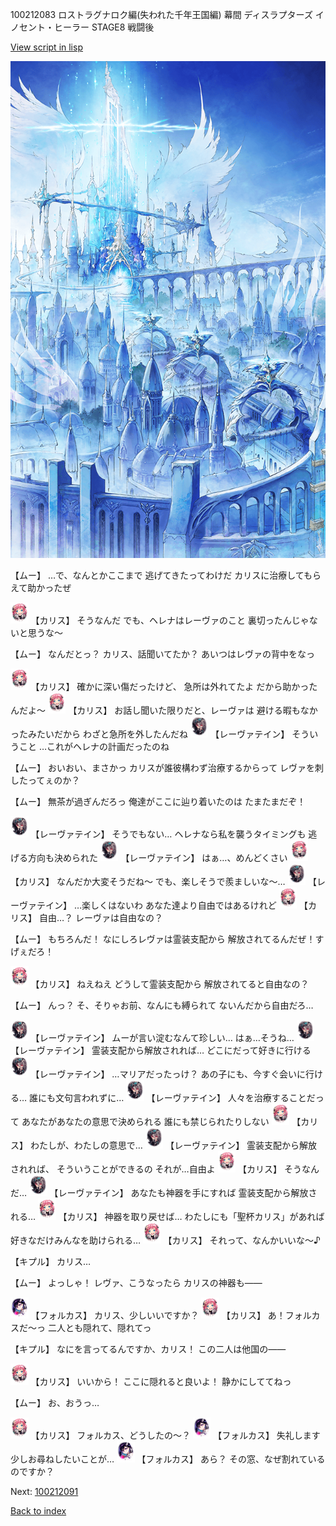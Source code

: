 100212083 ロストラグナロク編(失われた千年王国編) 幕間 ディスラプターズ  イノセント・ヒーラー STAGE8 戦闘後

[View script in lisp](../scripts/100212083.txt)

![angel_world.png](../images/backgrounds/angel_world.png)

【ムー】
…で、なんとかここまで
逃げてきたってわけだ
カリスに治療してもらえて助かったぜ

<img src="../images/units/3602511.png" alt="3602511.png" height="34"/>
【カリス】
そうなんだ
でも、ヘレナはレーヴァのこと
裏切ったんじゃないと思うな～

【ムー】
なんだとっ？
カリス、話聞いてたか？
あいつはレヴァの背中をなっ

<img src="../images/units/3602511.png" alt="3602511.png" height="34"/>
【カリス】
確かに深い傷だったけど、
急所は外れてたよ
だから助かったんだよ～

<img src="../images/units/3602511.png" alt="3602511.png" height="34"/>
【カリス】
お話し聞いた限りだと、レーヴァは
避ける暇もなかったみたいだから
わざと急所を外したんだね

<img src="../images/units/3100211.png" alt="3100211.png" height="34"/>
【レーヴァテイン】
そういうこと
…これがヘレナの計画だったのね

【ムー】
おいおい、まさかっ
カリスが誰彼構わず治療するからって
レヴァを刺したってぇのか？

【ムー】
無茶が過ぎんだろっ
俺達がここに辿り着いたのは
たまたまだぞ！

<img src="../images/units/3100211.png" alt="3100211.png" height="34"/>
【レーヴァテイン】
そうでもない…
ヘレナなら私を襲うタイミングも
逃げる方向も決められた

<img src="../images/units/3100211.png" alt="3100211.png" height="34"/>
【レーヴァテイン】
はぁ…、めんどくさい

<img src="../images/units/3602511.png" alt="3602511.png" height="34"/>
【カリス】
なんだか大変そうだね～
でも、楽しそうで羨ましいな～…

<img src="../images/units/3100211.png" alt="3100211.png" height="34"/>
【レーヴァテイン】
…楽しくはないわ
あなた達より自由ではあるけれど

<img src="../images/units/3602511.png" alt="3602511.png" height="34"/>
【カリス】
自由…？
レーヴァは自由なの？

【ムー】
もちろんだ！
なにしろレヴァは霊装支配から
解放されてるんだぜ！すげぇだろ！

<img src="../images/units/3602511.png" alt="3602511.png" height="34"/>
【カリス】
ねえねえ
どうして霊装支配から
解放されてると自由なの？

【ムー】
んっ？
そ、そりゃお前、なんにも縛られて
ないんだから自由だろ…

<img src="../images/units/3100211.png" alt="3100211.png" height="34"/>
【レーヴァテイン】
ムーが言い淀むなんて珍しい…
はぁ…そうね…

<img src="../images/units/3100211.png" alt="3100211.png" height="34"/>
【レーヴァテイン】
霊装支配から解放されれば…
どこにだって好きに行ける

<img src="../images/units/3100211.png" alt="3100211.png" height="34"/>
【レーヴァテイン】
…マリアだったっけ？
あの子にも、今すぐ会いに行ける…
誰にも文句言われずに…

<img src="../images/units/3100211.png" alt="3100211.png" height="34"/>
【レーヴァテイン】
人々を治療することだって
あなたがあなたの意思で決められる
誰にも禁じられたりしない

<img src="../images/units/3602511.png" alt="3602511.png" height="34"/>
【カリス】
わたしが、わたしの意思で…

<img src="../images/units/3100211.png" alt="3100211.png" height="34"/>
【レーヴァテイン】
霊装支配から解放されれば、
そういうことができるの
それが…自由よ

<img src="../images/units/3602511.png" alt="3602511.png" height="34"/>
【カリス】
そうなんだ…

<img src="../images/units/3100211.png" alt="3100211.png" height="34"/>
【レーヴァテイン】
あなたも神器を手にすれば
霊装支配から解放される…

<img src="../images/units/3602511.png" alt="3602511.png" height="34"/>
【カリス】
神器を取り戻せば…
わたしにも「聖杯カリス」があれば
好きなだけみんなを助けられる…

<img src="../images/units/3602511.png" alt="3602511.png" height="34"/>
【カリス】
それって、なんかいいな～♪

【キプル】
カリス…

【ムー】
よっしゃ！
レヴァ、こうなったら
カリスの神器も――

<img src="../images/units/3301811.png" alt="3301811.png" height="34"/>
【フォルカス】
カリス、少しいいですか？

<img src="../images/units/3602511.png" alt="3602511.png" height="34"/>
【カリス】
あ！フォルカスだ～っ
二人とも隠れて、隠れてっ

【キプル】
なにを言ってるんですか、カリス！
この二人は他国の――

<img src="../images/units/3602511.png" alt="3602511.png" height="34"/>
【カリス】
いいから！
ここに隠れると良いよ！
静かにしててねっ

【ムー】
お、おうっ…

<img src="../images/units/3602511.png" alt="3602511.png" height="34"/>
【カリス】
フォルカス、どうしたの～？

<img src="../images/units/3301811.png" alt="3301811.png" height="34"/>
【フォルカス】
失礼します
少しお尋ねしたいことが…

<img src="../images/units/3301811.png" alt="3301811.png" height="34"/>
【フォルカス】
あら？
その窓、なぜ割れているのですか？

Next: [100212091](100212091.md)

[Back to index](index.md)
